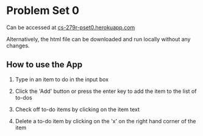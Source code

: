 # Problem Set 0

Can be accessed at [cs-279r-pset0.herokuapp.com](https://cs-279r-pset0.herokuapp.com/)

Alternatively, the html file can be downloaded and run locally without any changes.


## How to use the App

1. Type in an item to do in the input box

2. Click the 'Add' button or press the enter key to add the item to the list of to-dos

2. Check off to-do items by clicking on the item text

3. Delete a to-do item by clicking on the 'x' on the right hand corner of the item